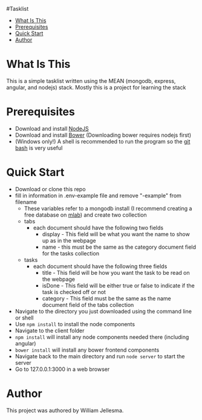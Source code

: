 #Tasklist
* [What Is This](#What-is-this "What is this")
* [Prerequisites](#Prerequisites "Prerequisites")
* [Quick Start](#Quick-Start "Quick Start")
* [Author](#Author "Author")

<a name="What-is-this"><h1>What Is This</h1></a>
  <p>This is a simple tasklist written using the MEAN (mongodb, express, angular, and nodejs) stack. Mostly this is a project for learning the stack</p>

<a name="Prerequisites"><h1>Prerequisites</h1></a>
* Download and install [NodeJS](https://nodejs.org/en/download/)
* Download and install [Bower](https://bower.io/) (Downloading bower requires nodejs first)
* (Windows only!) A shell is recommended to run the program so the [git bash](https://git-scm.com/downloads) is very useful

<a name="Quick-Start"><h1>Quick Start</h1></a>
* Download or clone this repo
* fill in information in .env-example file and remove "-example" from filename
  * These variables refer to a mongodb install (I recommend creating a free database on [mlab](https://mlab.com)) and create two collection
  * tabs
    * each document should have the following two fields
      * display - This field will be what you want the name to show up as in the webpage
      * name - this must be the same as the category document field for the tasks collection
  * tasks
    * each document should have the following three fields
      * title - This field will be how you want the task to be read on the webpage
      * isDone - This field will be either true or false to indicate if the task is checked off or not
      * category - This field must be the same as the name document field of the tabs collection
* Navigate to the directory you just downloaded using the command line or shell
* Use `npm install` to install the node components
* Navigate to the client folder
* `npm install` will install any node components needed there (including angular)
* `bower install` will install any bower frontend components
* Navigate back to the main directory and run `node server` to start the server
* Go to 127.0.0.1:3000 in a web browser


<a name="Author"><h1>Author</h1></a>
  <p>This project was authored by William Jellesma. </p>
